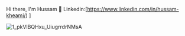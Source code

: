 Hi there, I'm Hussam 👋
Linkedin:[https://www.linkedin.com/in/hussam-kheami/) ]

![1_pkVlBQHxu_UiugrrdrNMsA](https://user-images.githubusercontent.com/113782006/190866634-3aef1793-1080-4dbd-97f1-14a07796dbfc.jpeg)


